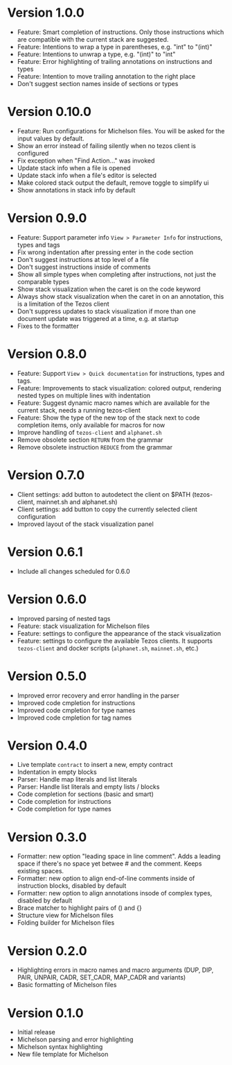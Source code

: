 # Version 1.0.0
- Feature: Smart completion of instructions. Only those instructions which are compatible with the current stack are suggested.
- Feature: Intentions to wrap a type in parentheses, e.g. "int" to "(int)"
- Feature: Intentions to unwrap a type, e.g. "(int)" to "int"
- Feature: Error highlighting of trailing annotations on instructions and types
- Feature: Intention to move trailing annotation to the right place
- Don't suggest section names inside of sections or types

# Version 0.10.0
- Feature: Run configurations for Michelson files. You will be asked for the input values by default.
- Show an error instead of failing silently when no tezos client is configured
- Fix exception when "Find Action..." was invoked
- Update stack info when a file is opened
- Update stack info when a file's editor is selected
- Make colored stack output the default, remove toggle to simplify ui
- Show annotations in stack info by default

# Version 0.9.0
- Feature: Support parameter info `View > Parameter Info` for instructions, types and tags
- Fix wrong indentation after pressing enter in the code section
- Don't suggest instructions at top level of a file
- Don't suggest instructions inside of comments
- Show all simple types when completing after instructions, not just the comparable types
- Show stack visualization when the caret is on the code keyword
- Always show stack visualization when the caret in on an annotation, this is a limitation of the Tezos client
- Don't suppress updates to stack visualization if more than one document update was triggered at a time, e.g. at startup
- Fixes to the formatter

# Version 0.8.0
- Feature: Support `View > Quick documentation` for instructions, types and tags.
- Feature: Improvements to stack visualization: colored output, rendering nested types on multiple lines with indentation
- Feature: Suggest dynamic macro names which are available for the current stack, needs a running tezos-client
- Feature: Show the type of the new top of the stack next to code completion items, only available for macros for now
- Improve handling of `tezos-client` and `alphanet.sh`
- Remove obsolete section `RETURN` from the grammar
- Remove obsolete instruction `REDUCE` from the grammar

# Version 0.7.0
- Client settings: add button to autodetect the client on $PATH (tezos-client, mainnet.sh and alphanet.sh)
- Client settings: add button to copy the currently selected client configuration
- Improved layout of the stack visualization panel

# Version 0.6.1
- Include all changes scheduled for 0.6.0

# Version 0.6.0
- Improved parsing of nested tags
- Feature: stack visualization for Michelson files
- Feature: settings to configure the appearance of the stack visualization 
- Feature: settings to configure the available Tezos clients. It supports `tezos-client` and docker scripts (`alphanet.sh`, `mainnet.sh`, etc.)

# Version 0.5.0
- Improved error recovery and error handling in the parser
- Improved code cmpletion for instructions
- Improved code cmpletion for type names
- Improved code cmpletion for tag names

# Version 0.4.0
- Live template `contract` to insert a new, empty contract
- Indentation in empty blocks
- Parser: Handle map literals and list literals
- Parser: Handle list literals and empty lists / blocks
- Code completion for sections (basic and smart)
- Code completion for instructions
- Code completion for type names

# Version 0.3.0
- Formatter: new option "leading space in line comment". Adds a leading space if there's no space yet betwee # and the comment. Keeps existing spaces.
- Formatter: new option to align end-of-line comments inside of instruction blocks, disabled by default
- Formatter: new option to align annotations insode of complex types, disabled by default
- Brace matcher to highlight pairs of () and {}
- Structure view for Michelson files
- Folding builder for Michelson files

# Version 0.2.0
- Highlighting errors in macro names and macro arguments
  (DUP, DIP, PAIR, UNPAIR, CADR, SET_CADR, MAP_CADR and variants)
- Basic formatting of Michelson files

# Version 0.1.0
- Initial release
- Michelson parsing and error highlighting
- Michelson syntax highlighting
- New file template for Michelson
